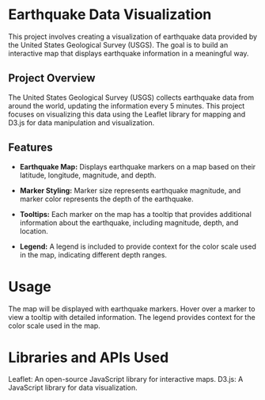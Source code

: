 # Earthquake Data Visualization

This project involves creating a visualization of earthquake data provided by the United States Geological Survey (USGS). The goal is to build an interactive map that displays earthquake information in a meaningful way.

## Project Overview

The United States Geological Survey (USGS) collects earthquake data from around the world, updating the information every 5 minutes. This project focuses on visualizing this data using the Leaflet library for mapping and D3.js for data manipulation and visualization.

## Features

- **Earthquake Map:** Displays earthquake markers on a map based on their latitude, longitude, magnitude, and depth.

- **Marker Styling:** Marker size represents earthquake magnitude, and marker color represents the depth of the earthquake.

- **Tooltips:** Each marker on the map has a tooltip that provides additional information about the earthquake, including magnitude, depth, and location.

- **Legend:** A legend is included to provide context for the color scale used in the map, indicating different depth ranges.

# Usage
The map will be displayed with earthquake markers.
Hover over a marker to view a tooltip with detailed information.
The legend provides context for the color scale used in the map.

# Libraries and APIs Used
Leaflet: An open-source JavaScript library for interactive maps.
D3.js: A JavaScript library for data visualization.
